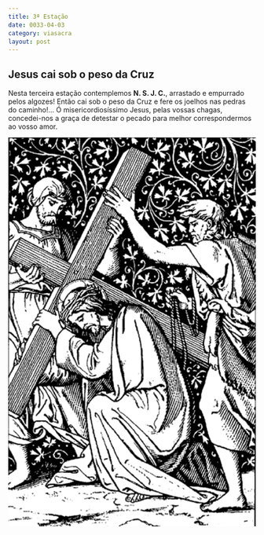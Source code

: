 ```yaml
---
title: 3ª Estação
date: 0033-04-03
category: viasacra
layout: post
---
```


## Jesus cai sob o peso da Cruz

Nesta terceira estação contemplemos **N. S. J. C.**, arrastado e empurrado pelos algozes! Então cai sob o peso da Cruz e fere os joelhos nas pedras do caminho!... Ó misericordiosíssimo Jesus, pelas vossas chagas, concedei-nos a graça de detestar o pecado para melhor correspondermos ao vosso amor.

![estacao 3](/assets/img/station3.png)
